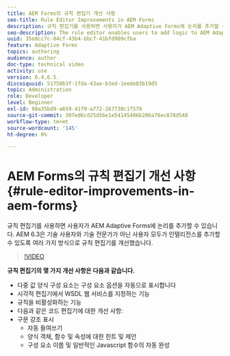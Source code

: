 ```yaml
---
title: AEM Forms의 규칙 편집기 개선 사항
seo-title: Rule Editor Improvements in AEM Forms
description: 규칙 편집기를 사용하면 사용자가 AEM Adaptive Forms에 논리를 추가할 수 있습니다. AEM 6.3은 기술 사용자와 기술 전문가가 아닌 사용자 모두가 인텔리전스를 추가할 수 있도록 여러 가지 방식으로 규칙 편집기를 개선했습니다.
seo-description: The rule editor enables users to add logic to AEM Adaptive Forms. AEM 6.3 improves the rule editor in several ways making it easier and faster for both technical and non-technical users alike to add intelligence.
uuid: 35e8cc7c-04cf-43b4-bbc7-41bfd909cfba
feature: Adaptive Forms
topics: authoring
audience: author
doc-type: technical video
activity: use
version: 6.4,6.5.
discoiquuid: 51750b3f-1fda-43ae-b3ed-1eede83b19d5
topic: Administration
role: Developer
level: Beginner
exl-id: 98a35bd9-a659-41f9-a772-267730c1f579
source-git-commit: 307ed6cd25d5be1e54145406b206a78ec878d548
workflow-type: tm+mt
source-wordcount: '145'
ht-degree: 0%

---
```


# AEM Forms의 규칙 편집기 개선 사항 {#rule-editor-improvements-in-aem-forms}

규칙 편집기를 사용하면 사용자가 AEM Adaptive Forms에 논리를 추가할 수 있습니다. AEM 6.3은 기술 사용자와 기술 전문가가 아닌 사용자 모두가 인텔리전스를 추가할 수 있도록 여러 가지 방식으로 규칙 편집기를 개선했습니다.

>[!VIDEO](https://video.tv.adobe.com/v/19653?quality=9&learn=on)

**규칙 편집기의 몇 가지 개선 사항은 다음과 같습니다.**

* 다중 값 양식 구성 요소는 구성 요소 옵션을 자동으로 표시합니다
* 시각적 편집기에서 WSDL 웹 서비스를 지정하는 기능
* 규칙을 비활성화하는 기능
* 다음과 같은 코드 편집기에 대한 개선 사항:
* 구문 강조 표시
   * 자동 들여쓰기
   * 양식 객체, 함수 및 속성에 대한 힌트 및 제안
   * 구성 요소 이름 및 일반적인 Javascript 함수의 자동 완성

